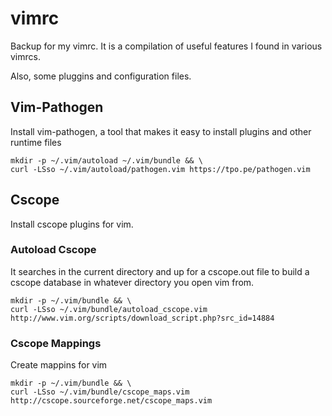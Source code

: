 # vimrc  
Backup for my  vimrc. It is a compilation of useful features I found in various vimrcs.

Also, some pluggins and configuration files.

## Vim-Pathogen
Install vim-pathogen, a tool that makes it easy to install plugins and other runtime files

    mkdir -p ~/.vim/autoload ~/.vim/bundle && \
    curl -LSso ~/.vim/autoload/pathogen.vim https://tpo.pe/pathogen.vim

## Cscope  
Install cscope plugins for vim. 

### Autoload Cscope  
It searches in the current directory and up for a cscope.out file to build a cscope database in whatever directory you open vim from.

    mkdir -p ~/.vim/bundle && \
    curl -LSso ~/.vim/bundle/autoload_cscope.vim http://www.vim.org/scripts/download_script.php?src_id=14884


### Cscope Mappings
Create mappins for vim

    mkdir -p ~/.vim/bundle && \
    curl -LSso ~/.vim/bundle/cscope_maps.vim http://cscope.sourceforge.net/cscope_maps.vim
